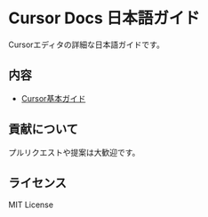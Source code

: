 # Cursor Docs 日本語ガイド

Cursorエディタの詳細な日本語ガイドです。

## 内容
- [Cursor基本ガイド](index.md)

## 貢献について
プルリクエストや提案は大歓迎です。

## ライセンス
MIT License 